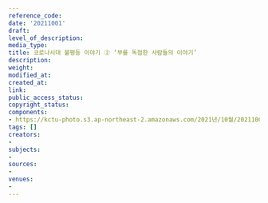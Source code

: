 ```yaml
---
reference_code: 
date: '20211001'
draft: 
level_of_description: 
media_type: 
title: 코로나시대 불평등 이야기 ② ‘부를 독점한 사람들의 이야기’
description: 
weight: 
modified_at: 
created_at: 
link: 
public_access_status: 
copyright_status: 
components:
- https://kctu-photo.s3.ap-northeast-2.amazonaws.com/2021년/10월/20211001-코로나시대+불평등+이야기+②+‘부를+독점한+사람들의+이야기’-서비스연맹_토론회_민주노총_서비스연맹_사회단체_비정규직/404223_62417_3550.jpg
tags: []
creators:
- 
subjects:
- 
sources:
- 
venues:
- 
---
```

